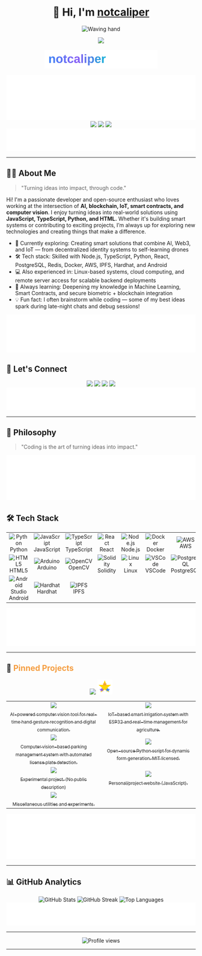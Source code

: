 # <div align="center">👋 Hi, I'm <a href="https://github.com/notcaliper">notcaliper</a></div>

<!-- Animated Waving Hand GIF in Intro -->
<p align="center">
  <img src="assets/wave-hand.gif" width="60" alt="Waving hand"/>
</p>

<!-- Gradient Animated Banner -->
<p align="center">
  <img src="https://readme-typing-svg.herokuapp.com?font=Fira+Code&size=32&duration=3000&pause=1000&color=F59E42,F43F5E,3B82F6&center=true&vCenter=true&random=false&width=800&lines=Hi%2C+I'm+notcaliper!;AI+%7C+Blockchain+%7C+IoT+%7C+Smart+Contracts+%7C+Computer+Vision+Enthusiast;Open+Source+%F0%9F%92%BB+%7C+Full+Stack+Developer"/>
</p>

<!-- Animated Gradient Text -->
<p align="center">
  <img src="assets/animated-gradient-text.svg" width="300" alt="notcaliper"/>
</p>

<!-- Multi-Wave Animation (Main Divider) -->
<img src="assets/multi-wave-animated.svg" width="100%" height="120px"/>

<div align="center">
  <a href="https://linkedin.com/in/notakshay"><img src="https://img.shields.io/badge/LinkedIn-0077B5?style=for-the-badge&logo=linkedin&logoColor=white" /></a>
  <a href="https://github.com/notcaliper"><img src="https://img.shields.io/badge/GitHub-100000?style=for-the-badge&logo=github&logoColor=white" /></a>
  <a href="https://notcaliper.me"><img src="https://img.shields.io/badge/Portfolio-FF5722?style=for-the-badge&logo=google-chrome&logoColor=white" /></a>
</div>

<img src="assets/wave-bottom-animated.svg" width="100%" height="60px"/>

---

## 🧑‍💻 About Me

> "Turning ideas into impact, through code."

Hi! I'm a passionate developer and open-source enthusiast who loves working at the intersection of **AI, blockchain, IoT, smart contracts, and computer vision**. I enjoy turning ideas into real-world solutions using **JavaScript, TypeScript, Python, and HTML.** Whether it's building smart systems or contributing to exciting projects, I’m always up for exploring new technologies and creating things that make a difference.

- 🔭 Currently exploring: Creating smart solutions that combine AI, Web3, and IoT — from decentralized identity systems to self-learning drones
- 🛠️ Tech stack: Skilled with Node.js, TypeScript, Python, React, PostgreSQL, Redis, Docker, AWS, IPFS, Hardhat, and Android
- 💻 Also experienced in: Linux-based systems, cloud computing, and remote server access for scalable backend deployments
- 🌱 Always learning: Deepening my knowledge in Machine Learning, Smart Contracts, and secure biometric + blockchain integration
- 💡 Fun fact: I often brainstorm while coding — some of my best ideas spark during late-night chats and debug sessions!

<!-- Blob Divider for Variety -->
<img src="assets/blob-divider-animated.svg" width="100%" height="100px"/>

## 🤝 Let's Connect

<div align="center">
  <a href="mailto:notcaliper@gmail.com"><img src="https://img.shields.io/badge/Email-D14836?style=for-the-badge&logo=gmail&logoColor=white" /></a>
  <a href="https://twitter.com/notcaliper"><img src="https://img.shields.io/badge/Twitter-1DA1F2?style=for-the-badge&logo=twitter&logoColor=white" /></a>
  <a href="https://linkedin.com/in/notakshay"><img src="https://img.shields.io/badge/LinkedIn-0077B5?style=for-the-badge&logo=linkedin&logoColor=white" /></a>
  <a href="https://notcaliper.me"><img src="https://img.shields.io/badge/Portfolio-FF5722?style=for-the-badge&logo=google-chrome&logoColor=white" /></a>
</div>

<img src="assets/wave-top-animated.svg" width="100%" height="60px"/>

---

## 🌈 Philosophy

> "Coding is the art of turning ideas into impact."

<img src="assets/multi-wave-animated.svg" width="100%" height="120px"/>

## 🛠️ Tech Stack

<div align="center">
  <table>
    <tr>
  <td align="center" width="90"><img src="https://skillicons.dev/icons?i=python" title="Python"/><br/>Python</td>
  <td align="center" width="90"><img src="https://skillicons.dev/icons?i=js" title="JavaScript"/><br/>JavaScript</td>
  <td align="center" width="90"><img src="https://skillicons.dev/icons?i=ts" title="TypeScript"/><br/>TypeScript</td>
  <td align="center" width="90"><img src="https://skillicons.dev/icons?i=react" title="React"/><br/>React</td>
  <td align="center" width="90"><img src="https://skillicons.dev/icons?i=nodejs" title="Node.js"/><br/>Node.js</td>
  <td align="center" width="90"><img src="https://skillicons.dev/icons?i=docker" title="Docker"/><br/>Docker</td>
  <td align="center" width="90"><img src="https://skillicons.dev/icons?i=aws" title="AWS"/><br/>AWS</td>
  <td align="center" width="90"><img src="https://skillicons.dev/icons?i=git" title="Git"/><br/>Git</td>
</tr>
<tr>
  <td align="center" width="90"><img src="https://skillicons.dev/icons?i=html" title="HTML5"/><br/>HTML5</td>
  <td align="center" width="90"><img src="https://skillicons.dev/icons?i=arduino" title="Arduino"/><br/>Arduino</td>
  <td align="center" width="90"><img src="https://skillicons.dev/icons?i=opencv" title="OpenCV"/><br/>OpenCV</td>
  <td align="center" width="90"><img src="https://skillicons.dev/icons?i=solidity" title="Solidity"/><br/>Solidity</td>
  <td align="center" width="90"><img src="https://skillicons.dev/icons?i=linux" title="Linux"/><br/>Linux</td>
  <td align="center" width="90"><img src="https://skillicons.dev/icons?i=vscode" title="VSCode"/><br/>VSCode</td>
  <td align="center" width="90"><img src="https://skillicons.dev/icons?i=postgres" title="PostgreSQL"/><br/>PostgreSQL</td>
  <td align="center" width="90"><img src="https://skillicons.dev/icons?i=redis" title="Redis"/><br/>Redis</td>
</tr>
<tr>
  <td align="center" width="90"><img src="https://skillicons.dev/icons?i=androidstudio" title="Android Studio"/><br/>Android</td>
  <td align="center" width="90"><img src="https://skillicons.dev/icons?i=hardhat" title="Hardhat"/><br/>Hardhat</td>
  <td align="center" width="90"><img src="https://skillicons.dev/icons?i=ipfs" title="IPFS"/><br/>IPFS</td>
  <td align="center" width="90"></td>
  <td align="center" width="90"></td>
  <td align="center" width="90"></td>
  <td align="center" width="90"></td>
  <td align="center" width="90"></td>
</tr>
  </table>
</div>

<img src="assets/blob-divider-animated.svg" width="100%" height="100px"/>

---

## 🚩 <span style="color:#F59E42;">Pinned Projects</span>

<div align="center">
  <img src="https://img.shields.io/badge/Pinned%20Projects-F59E42?style=for-the-badge&logo=pinboard&logoColor=white"/>
  <img src="assets/animated-sparkle.svg" width="40" alt="Sparkle animation"/>
</div>

<div align="center">

<table>
  <tr>
    <td align="center" width="320px">
      <a href="https://github.com/notcaliper/HandGaze">
        <img src="https://img.shields.io/badge/HandGaze-vision-blue?style=for-the-badge&logo=opencv&logoColor=white"/><br/>
        <sub>AI-powered computer vision tool for real-time hand gesture recognition and digital communication.</sub>
      </a>
    </td>
    <td align="center" width="320px">
      <a href="https://github.com/notcaliper/ASEP-AIDS">
        <img src="https://img.shields.io/badge/ASEP--AIDS-iot-green?style=for-the-badge&logo=arduino&logoColor=white"/><br/>
        <sub>IoT-based smart irrigation system with ESP32 and real-time management for agriculture.</sub>
      </a>
    </td>
  </tr>
  <tr>
    <td align="center" width="320px">
      <a href="https://github.com/notcaliper/python-parking">
        <img src="https://img.shields.io/badge/python--parking-cv-yellow?style=for-the-badge&logo=python&logoColor=white"/><br/>
        <sub>Computer vision-based parking management system with automated license plate detection.</sub>
      </a>
    </td>
    <td align="center" width="320px">
      <a href="https://github.com/notcaliper/Form-Generate-script">
        <img src="https://img.shields.io/badge/Form--Generate--script-python-blueviolet?style=for-the-badge&logo=python&logoColor=white"/><br/>
        <sub>Open-source Python script for dynamic form generation. MIT licensed.</sub>
      </a>
    </td>
  </tr>
  <tr>
    <td align="center" width="320px">
      <a href="https://github.com/notcaliper/YoLED">
        <img src="https://img.shields.io/badge/YoLED-experimental-lightgrey?style=for-the-badge&logo=raspberrypi&logoColor=white"/><br/>
        <sub>Experimental project. (No public description)</sub>
      </a>
    </td>
    <td align="center" width="320px">
      <a href="https://github.com/notcaliper/notcaliper.github.io">
        <img src="https://img.shields.io/badge/notcaliper.github.io-website-9cf?style=for-the-badge&logo=vercel&logoColor=white"/><br/>
        <sub>Personal/project website (JavaScript).</sub>
      </a>
    </td>
  </tr>
  <tr>
    <td align="center" width="320px">
      <a href="https://github.com/notcaliper/notcaliper">
        <img src="https://img.shields.io/badge/notcaliper-utils-informational?style=for-the-badge&logo=github&logoColor=white"/><br/>
        <sub>Miscellaneous utilities and experiments.</sub>
      </a>
    </td>
    <td></td>
  </tr>
</table>

</div>

<img src="assets/multi-wave-animated.svg" width="100%" height="120px"/>

---

## 📊 GitHub Analytics

<div align="center">
  <img src="https://github-readme-stats.vercel.app/api?username=notcaliper&show_icons=true&theme=tokyonight&hide_border=true&count_private=true" height="150" alt="GitHub Stats"/>
  <img src="https://github-readme-streak-stats.herokuapp.com/?user=notcaliper&theme=tokyonight&hide_border=true" height="150" alt="GitHub Streak"/>
  <img src="https://github-readme-stats.vercel.app/api/top-langs/?username=notcaliper&layout=compact&theme=tokyonight&hide_border=true" alt="Top Languages"/>
</div>

<img src="assets/wave-bottom-animated.svg" width="100%" height="60px"/>

---

<div align="center">
  <img src="https://komarev.com/ghpvc/?username=notcaliper&style=for-the-badge&color=blue" alt="Profile views"/>
</div>

---

